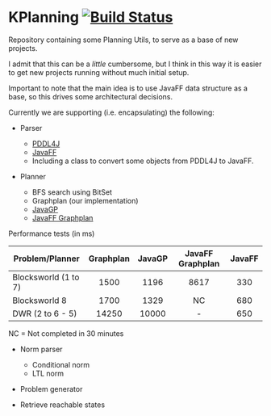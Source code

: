 # KPlanning [![Build Status](https://travis-ci.com/guilhermekrz/KPlanning.svg?token=VBgyk5JAs3dn31fkKpxS&branch=master)](https://travis-ci.com/guilhermekrz/KPlanning)

Repository containing some Planning Utils, to serve as a base of new projects. 

I admit that this can be a *little* cumbersome, but I think in this way it is easier to get new projects running without much initial setup.

Important to note that the main idea is to use JavaFF data structure as a base, so this drives some architectural decisions.

Currently we are supporting (i.e. encapsulating) the following:

* Parser
    * [PDDL4J](https://github.com/pellierd/pddl4j)
    * [JavaFF](https://github.com/guilhermekrz/JavaFF)
    * Including a class to convert some objects from PDDL4J to JavaFF.

* Planner
    * BFS search using BitSet
    * Graphplan (our implementation)
    * [JavaGP](https://github.com/pucrs-automated-planning/javagp)
    * [JavaFF Graphplan](https://github.com/guilhermekrz/JavaFF)
    
Performance tests (in ms)
        
| Problem/Planner       | Graphplan | JavaGP | JavaFF Graphplan | JavaFF |
| -------------         |:---------:|:------:|:----------------:|:------:|
| Blocksworld (1 to 7)  | 1500      | 1196   | 8617             | 330    |
| Blocksworld 8         | 1700      | 1329   | NC               | 680    |
| DWR (2 to 6 - 5)      | 14250     | 10000  | -                | 650    |

NC = Not completed in 30 minutes

* Norm parser
    * Conditional norm
    * LTL norm
    
* Problem generator
* Retrieve reachable states